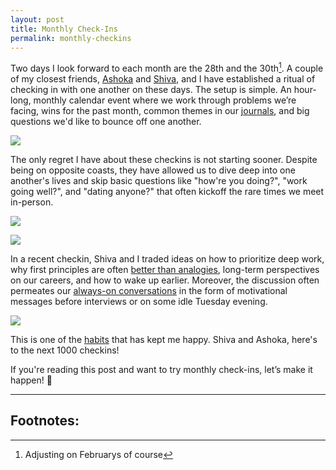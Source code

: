```yaml
---
layout: post
title: Monthly Check-Ins
permalink: monthly-checkins
---
```


Two days I look forward to each month are the 28th and the 30th[^1]. A couple of my closest friends, [Ashoka](https://twitter.com/a_raj11) and [Shiva](https://twitter.com/ShivaKilaru), and I have established a ritual of checking in with one another on these days. The setup is simple. An hour-long, monthly calendar event where we work through problems we’re facing, wins for the past month, common themes in our [journals](/small-moments), and big questions we'd like to bounce off one another.

![](http://i.imgur.com/sG6ImFA.png)

The only regret I have about these checkins is not starting sooner. Despite being on opposite coasts, they have allowed us to dive deep into one another's lives and skip basic questions like "how're you doing?", "work going well?", and "dating anyone?" that often kickoff the rare times we meet in-person.

![](http://i.imgur.com/FIW8eTq.jpg)

![](http://i.imgur.com/S3xHM8s.png)

In a recent checkin, Shiva and I traded ideas on how to prioritize deep work, why first principles are often [better than analogies](https://twitter.com/jasdev/status/760518965865119744), long-term perspectives on our careers, and how to wake up earlier. Moreover, the discussion often permeates our [always-on conversations](/always-on-conversations) in the form of motivational messages before interviews or on some idle Tuesday evening.

![](http://i.imgur.com/FZa6L4h.png)

This is one of the [habits](https://twitter.com/jasdev/status/748332315433144320) that has kept me happy. Shiva and Ashoka, here's to the next 1000 checkins!

If you're reading this post and want to try monthly check-ins, let’s make it happen! 🚀

---

## Footnotes:

[^1]: Adjusting on Februarys of course
